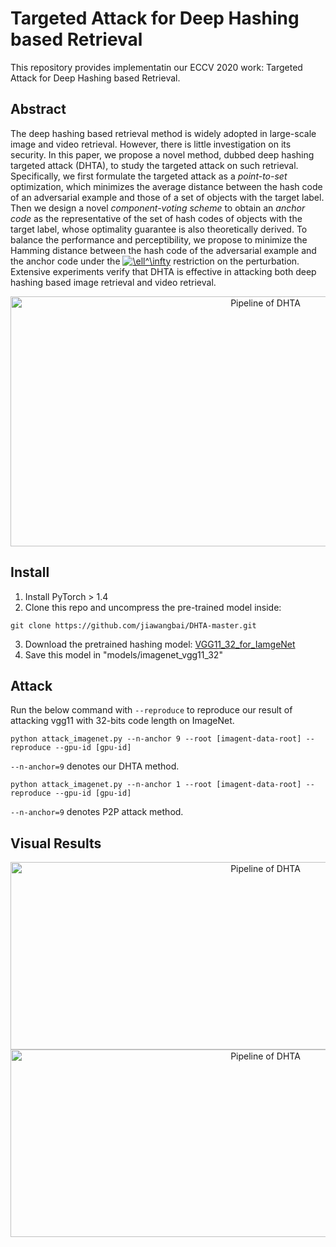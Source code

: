 # Targeted Attack for Deep Hashing based Retrieval
This repository provides implementatin our ECCV 2020 work: Targeted Attack for Deep Hashing based Retrieval.

## Abstract

The deep hashing based retrieval method is widely adopted in large-scale image and video retrieval. However, there is little investigation on its security. In this paper, we propose a novel method, dubbed deep hashing targeted attack (DHTA), to study the targeted attack on such retrieval. Specifically, we first formulate the targeted attack as a *point-to-set* optimization, which minimizes the average distance between the hash code of an adversarial example and those of a set of objects with the target label. Then we design a novel *component-voting scheme* to obtain an *anchor code* as the representative of the set of hash codes of objects with the target label, whose optimality guarantee is also theoretically derived. To balance the performance and perceptibility, we propose to minimize the Hamming distance between the hash code of the adversarial example and the anchor code under the <a href="https://www.codecogs.com/eqnedit.php?latex=\ell^\infty" target="_blank"><img src="https://latex.codecogs.com/gif.latex?\ell^\infty" title="\ell^\infty" /></a> restriction on the perturbation. Extensive experiments verify that DHTA is effective in attacking both deep hashing based image retrieval and video retrieval. 
  
  
<div align=center>
<img src="https://github.com/jiawangbai/DHTA-master/blob/master/misc/method.png" width="800" height="400" alt="Pipeline of DHTA"/><br/>
</div>

## Install
1. Install PyTorch > 1.4
2. Clone this repo and uncompress the pre-trained model inside:
```shell
git clone https://github.com/jiawangbai/DHTA-master.git
```
3. Download the pretrained hashing model: [VGG11_32_for_IamgeNet](https://drive.google.com/file/d/1V6Nvr0DMhquqWwsl1CQtv0Kug7aXXTzx/view?usp=sharing)
4. Save this model in "models/imagenet_vgg11_32"

## Attack
Run the below command with ```--reproduce``` to reproduce our result of attacking vgg11 with 32-bits code length on ImageNet.

```shell
python attack_imagenet.py --n-anchor 9 --root [imagent-data-root] --reproduce --gpu-id [gpu-id]
```
```--n-anchor=9``` denotes our DHTA method.

```shell
python attack_imagenet.py --n-anchor 1 --root [imagent-data-root] --reproduce --gpu-id [gpu-id]
```
```--n-anchor=9``` denotes P2P attack method.


## Visual Results
 
  
<div align=center>
<img src="https://github.com/jiawangbai/DHTA-master/blob/master/misc/vis_image.pdf" width="800" height="300" alt="Pipeline of DHTA"/><br/>
</div>

  
<div align=center>
<img src="https://github.com/jiawangbai/DHTA-master/blob/master/misc/perce_imagenet.pdf " width="800" height="300" alt="Pipeline of DHTA"/><br/>
</div>
  


